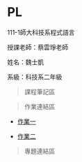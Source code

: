 # PL

111-1師大科技系程式語言

授課老師：蔡雲琤老師

姓名：魏士凱

系級：科技系二年級

>課程筆記區

>作業連結區

+ [作業一](https://github.com/ShihKaiWei/PL/blob/main/HW1/HW1.ipynb)

+ [作業二](http://localhost:8888/notebooks/Documents/GitHub/PL/HW2/HW2.ipynb)

>專題連結區
